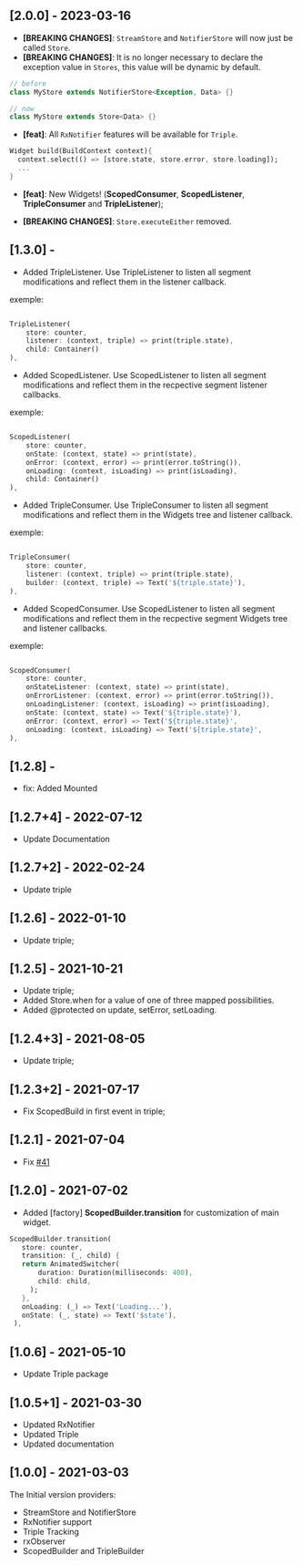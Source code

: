   ## [2.0.0] - 2023-03-16

  - **[BREAKING CHANGES]**: `StreamStore` and `NotifierStore` will now just be called `Store`. 
  - **[BREAKING CHANGES]**: It is no longer necessary to declare the exception value in `Stores`, this value will be dynamic by default.
  ```dart
  // before
  class MyStore extends NotifierStore<Exception, Data> {}

  // now
  class MyStore extends Store<Data> {}
  ```
  - **[feat]**: All `RxNotifier` features will be available for `Triple`.

  ```dart
  Widget build(BuildContext context){
    context.select(() => [store.state, store.error, store.loading]);
    ...
  }
  ```
  - **[feat]**: New Widgets! (**ScopedConsumer**, **ScopedListener**, **TripleConsumer** and **TripleListener**);

  - **[BREAKING CHANGES]**: `Store.executeEither` removed.


## [1.3.0] - 

- Added TripleListener.
Use TripleListener to listen all segment modifications and reflect them in the listener callback.

exemple:
```dart

TripleListener(
    store: counter,
    listener: (context, triple) => print(triple.state),
    child: Container()
),
```

- Added ScopedListener.
Use ScopedListener to listen all segment modifications and reflect them in the recpective segment listener callbacks.

exemple:
```dart

ScopedListener(
    store: counter,
    onState: (context, state) => print(state),
    onError: (context, error) => print(error.toString()),
    onLoading: (context, isLoading) => print(isLoading),
    child: Container()
),
```

- Added TripleConsumer.
Use TripleConsumer to listen all segment modifications and reflect them in the Widgets tree and listener callback.

exemple:
```dart

TripleConsumer(
    store: counter,
    listener: (context, triple) => print(triple.state),
    builder: (context, triple) => Text('${triple.state}'),
),
```

- Added ScopedConsumer.
Use ScopedListener to listen all segment modifications and reflect them in the recpective segment Widgets tree and listener callbacks.

exemple:
```dart

ScopedConsumer(
    store: counter,
    onStateListener: (context, state) => print(state),
    onErrorListener: (context, error) => print(error.toString()),
    onLoadingListener: (context, isLoading) => print(isLoading),
    onState: (context, state) => Text('${triple.state}'),
    onError: (context, error) => Text('${triple.state}',
    onLoading: (context, isLoading) => Text('${triple.state}',
),
```


## [1.2.8] - 

- fix: Added Mounted

## [1.2.7+4] - 2022-07-12

- Update Documentation

## [1.2.7+2] - 2022-02-24

- Update triple

## [1.2.6] - 2022-01-10

- Update triple;

## [1.2.5] - 2021-10-21

- Update triple;
- Added Store.when for a value of one of three mapped possibilities.
- Added @protected on update, setError, setLoading.

## [1.2.4+3] - 2021-08-05

- Update triple;

## [1.2.3+2] - 2021-07-17

- Fix ScopedBuild in first event in triple;

## [1.2.1] - 2021-07-04

- Fix [#41](https://github.com/Flutterando/triple_pattern/issues/41)

## [1.2.0] - 2021-07-02

- Added [factory] **ScopedBuilder.transition** for customization of main widget.

```dart
ScopedBuilder.transition(
   store: counter,
   transition: (_, child) {
   return AnimatedSwitcher(
       duration: Duration(milliseconds: 400),
       child: child,
     );
   },
   onLoading: (_) => Text('Loading...'),
   onState: (_, state) => Text('$state'),
 ),
```

## [1.0.6] - 2021-05-10

- Update Triple package

## [1.0.5+1] - 2021-03-30

- Updated RxNotifier
- Updated Triple
- Updated documentation

## [1.0.0] - 2021-03-03

The Initial version providers:

- StreamStore and NotifierStore
- RxNotifier support
- Triple Tracking
- rxObserver
- ScopedBuilder and TripleBuilder
